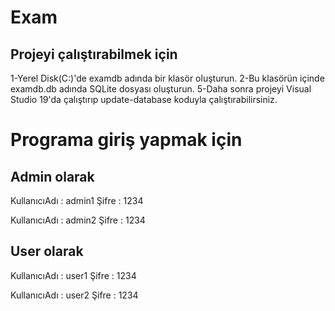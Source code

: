 # Exam
## Projeyi çalıştırabilmek için
1-Yerel Disk(C:)'de examdb adında bir klasör oluşturun.
2-Bu klasörün içinde examdb.db adında SQLite dosyası oluşturun.
5-Daha sonra projeyi Visual Studio 19'da çalıştırıp  update-database  koduyla çalıştırabilirsiniz.

# Programa giriş yapmak için
## Admin olarak

KullanıcıAdı : admin1
Şifre : 1234

KullanıcıAdı : admin2
Şifre : 1234
## User olarak
KullanıcıAdı : user1
Şifre : 1234

KullanıcıAdı : user2 
Şifre : 1234
